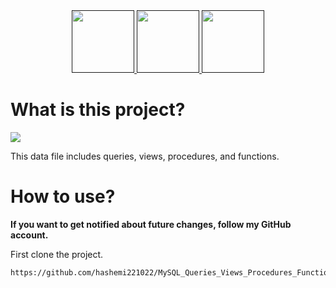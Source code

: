 <div align="center">
  <a href="">
    <img src="https://img.shields.io/badge/Instagram-E4405F?style=for-the-badge&logo=instagram&logoColor=white" width="100"/>
  </a>
  <a href="">
    <img src="https://img.shields.io/badge/website-blue?style=for-the-badge&logo=About.me&logoColor=white" width="100"/>
  </a>
  <a href="">
    <img src="https://img.shields.io/badge/Telegram-2CA5E0?style=for-the-badge&logo=telegram&logoColor=white" width="100"/>
  </a>
</div>


# What is this project? 
<span><img src="https://img.shields.io/badge/MySQL-316192?style=flat&logo=postgresql&logoColor=white" /></span>

This data file includes queries, views, procedures, and functions.

# How to use?

<strong>If you want to get notified about future changes, follow my GitHub account.</strong>

First clone the project.

```bash
https://github.com/hashemi221022/MySQL_Queries_Views_Procedures_Functions.git
```


